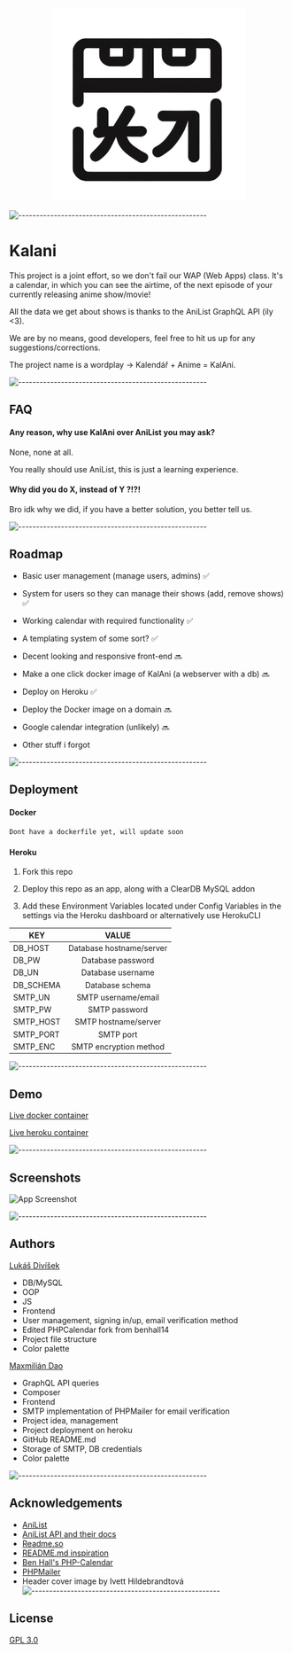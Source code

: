 <p align="center">
  <img src="/app/res/img/logo.svg" width="350">
</p>

![-----------------------------------------------------](https://raw.githubusercontent.com/andreasbm/readme/master/assets/lines/rainbow.png)
# Kalani

This project is a joint effort, so we don't fail our WAP (Web Apps) class. 
It's a calendar, in which you can see the airtime, of the next episode of your currently releasing anime show/movie!

All the data we get about shows is thanks to the AniList GraphQL API (ily <3).

We are by no means, good developers, feel free to hit us up for any suggestions/corrections.

The project name is a wordplay -> Kalendář + Anime = KalAni. 

![-----------------------------------------------------](https://raw.githubusercontent.com/andreasbm/readme/master/assets/lines/rainbow.png)

## FAQ

#### Any reason, why use KalAni over AniList you may ask?

None, none at all. 

You really should use AniList, this is just a learning experience.

#### Why did you do X, instead of Y ?!?!

Bro idk why we did, if you have a better solution, you better tell us.

![-----------------------------------------------------](https://raw.githubusercontent.com/andreasbm/readme/master/assets/lines/rainbow.png)
## Roadmap

- Basic user management (manage users, admins) ✅

- System for users so they can manage their shows (add, remove shows) ✅

- Working calendar with required functionality ✅

- A templating system of some sort? ✅

- Decent looking and responsive front-end 🔜

- Make a one click docker image of KalAni (a webserver with a db) 🔜

- Deploy on Heroku ✅

- Deploy the Docker image on a domain 🔜

- Google calendar integration (unlikely) 🔜

- Other stuff i forgot

![-----------------------------------------------------](https://raw.githubusercontent.com/andreasbm/readme/master/assets/lines/rainbow.png)
## Deployment

#### Docker

```bash
Dont have a dockerfile yet, will update soon
```

#### Heroku

1. Fork this repo

2. Deploy this repo as an app, along with a ClearDB MySQL addon

3. Add these Environment Variables located under Config Variables in the settings via the Heroku dashboard or alternatively use HerokuCLI 

| KEY | VALUE |
| ------------- |:-------------:|
| DB_HOST   | Database hostname/server |
| DB_PW | Database password |
| DB_UN     | Database username |
| DB_SCHEMA | Database schema |
| SMTP_UN | SMTP username/email |
| SMTP_PW | SMTP password |
| SMTP_HOST | SMTP hostname/server |
| SMTP_PORT | SMTP port |
| SMTP_ENC | SMTP encryption method |

![-----------------------------------------------------](https://raw.githubusercontent.com/andreasbm/readme/master/assets/lines/rainbow.png)
## Demo

[Live docker container](https://www.docker.com/) 

[Live heroku container](http://kal4ni.herokuapp.com/)

![-----------------------------------------------------](https://raw.githubusercontent.com/andreasbm/readme/master/assets/lines/rainbow.png)
## Screenshots

![App Screenshot](https://i.imgur.com/uhYONDF.png)

![-----------------------------------------------------](https://raw.githubusercontent.com/andreasbm/readme/master/assets/lines/rainbow.png)
## Authors

[Lukáš Divíšek](https://www.github.com/Bruzdden) 

- DB/MySQL
- OOP
- JS
- Frontend
- User management, signing in/up, email verification method
- Edited PHPCalendar fork from benhall14
- Project file structure
- Color palette 

[Maxmilián Dao](https://www.github.com/MaxmilianDao) 

- GraphQL API queries
- Composer 
- Frontend
- SMTP implementation of PHPMailer for email verification
- Project idea, management
- Project deployment on heroku 
- GitHub README.md
- Storage of SMTP, DB credentials
- Color palette 



![-----------------------------------------------------](https://raw.githubusercontent.com/andreasbm/readme/master/assets/lines/rainbow.png)
## Acknowledgements
 - [AniList](https://anilist.co/)
 - [AniList API and their docs](https://github.com/AniList/ApiV2-GraphQL-Docs)
 - [Readme.so](https://readme.so/)
 - [README.md inspiration](https://github.com/matiassingers/awesome-readme)
 - [Ben Hall's PHP-Calendar](https://github.com/benhall14/php-calendar)
 - [PHPMailer](https://github.com/PHPMailer/PHPMailer)
 - Header cover image by Ivett Hildebrandtová
![-----------------------------------------------------](https://raw.githubusercontent.com/andreasbm/readme/master/assets/lines/rainbow.png)
## License

[GPL 3.0](https://choosealicense.com/licenses/gpl-3.0/)
